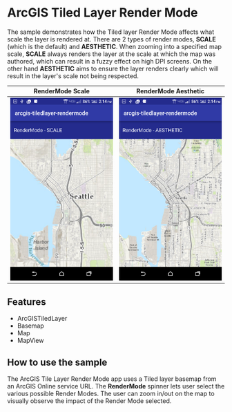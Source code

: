 # ArcGIS Tiled Layer Render Mode

The sample demonstrates how the Tiled layer Render Mode affects what scale the layer is rendered at. There are 2 types of render modes, **SCALE** (which is the default) and **AESTHETIC**. When zooming into a specified map scale, **SCALE** always renders the layer at the scale at which the map was authored, which can result in a fuzzy effect on high DPI screens. On the other hand **AESTHETIC** aims to ensure the layer renders clearly which will result in the layer's scale not being respected.        



|  RenderMode Scale                                        |  RenderMode Aesthetic                                       |
|:--------------------------------------------------------:|:-----------------------------------------------------------:|
| ![RenderMode App](arcgis-tiledlayer-rendermode-scale.png)|![RenderMode App](arcgis-tiledlayer-rendermode-aesthetic.png)|

## Features
* ArcGISTiledLayer
* Basemap
* Map
* MapView

## How to use the sample
The ArcGIS Tile Layer Render Mode app uses a Tiled layer basemap from an ArcGIS Online service URL. The **RenderMode** spinner lets user select the various possible Render Modes. The user can zoom in/out on the map to visually observe the impact of the Render Mode selected.
